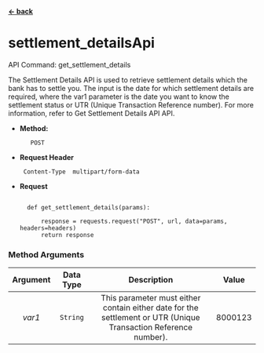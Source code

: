[**<- back**](/web-sdk-python/README.md)

# settlement_detailsApi
API Command: get_settlement_details

The Settlement Details API is used to retrieve settlement details which the bank has to settle you. The input is the date for which settlement details are required, where the var1 parameter is the date you want to know the settlement status or UTR (Unique Transaction Reference number). For more information, refer to Get Settlement Details API API.

* **Method:**

         POST


*  **Request Header**

        Content-Type  multipart/form-data


* **Request**

  ```class settlementDetailsApis:

    def get_settlement_details(params):

        response = requests.request("POST", url, data=params, headers=headers)
        return response
  ```

### Method Arguments


|  Argument   |  Data Type   |                                                                 Description                                                                  |   Value    |
|:-----------:|:------------:|:--------------------------------------------------------------------------------------------------------------------------------------------:|:----------:|
|  *var1*   | ```String``` | This parameter must either contain either date for the settlement or UTR (Unique Transaction Reference number). | 8000123    |



